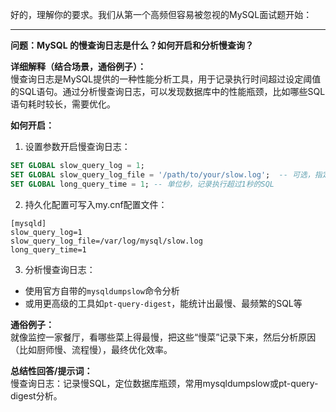 好的，理解你的要求。我们从第一个高频但容易被忽视的MySQL面试题开始：

---

**问题：MySQL 的慢查询日志是什么？如何开启和分析慢查询？**

**详细解释（结合场景，通俗例子）：**  
慢查询日志是MySQL提供的一种性能分析工具，用于记录执行时间超过设定阈值的SQL语句。通过分析慢查询日志，可以发现数据库中的性能瓶颈，比如哪些SQL语句耗时较长，需要优化。

**如何开启：**  
1. 设置参数开启慢查询日志：  
```sql
SET GLOBAL slow_query_log = 1;
SET GLOBAL slow_query_log_file = '/path/to/your/slow.log';  -- 可选，指定日志文件路径
SET GLOBAL long_query_time = 1; -- 单位秒，记录执行超过1秒的SQL
```
2. 持久化配置可写入my.cnf配置文件：
```
[mysqld]
slow_query_log=1
slow_query_log_file=/var/log/mysql/slow.log
long_query_time=1
```
3. 分析慢查询日志：  
- 使用官方自带的`mysqldumpslow`命令分析
- 或用更高级的工具如`pt-query-digest`，能统计出最慢、最频繁的SQL等

**通俗例子：**  
就像监控一家餐厅，看哪些菜上得最慢，把这些“慢菜”记录下来，然后分析原因（比如厨师慢、流程慢），最终优化效率。

**总结性回答/提示词：**  
慢查询日志：记录慢SQL，定位数据库瓶颈，常用mysqldumpslow或pt-query-digest分析。